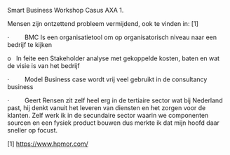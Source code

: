 Smart Business Workshop Casus AXA 1.

 Mensen zijn ontzettend probleem vermijdend, ook te vinden in: [1]

·         BMC Is een organisatietool om op organisatorisch niveau naar een bedrijf te kijken

o   In feite een Stakeholder analyse met gekoppelde kosten, baten en wat de visie is van het bedrijf

·         Model Business case wordt vrij veel gebruikt in de consultancy business

·         Geert Rensen zit zelf heel erg in de tertiaire sector wat bij Nederland past, hij denkt vanuit het leveren van diensten en het zorgen voor de klanten. Zelf werk ik in de secundaire sector waarin we componenten sourcen en een fysiek product bouwen dus merkte ik dat mijn hoofd daar sneller op focust.

[1] https://www.hpmor.com/
